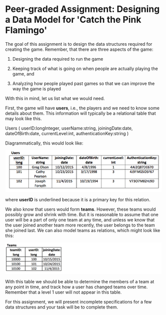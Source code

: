 # Peer-graded Assignment: Designing a Data Model for 'Catch the Pink Flamingo'

The goal of this assignment is to design the data structures required for creating the game. Remember, that there are three aspects of the game:

1) Designing the data required to run the game

2) Keeping track of what is going on when people are actually playing the game, and

3) Analyzing how people played past games so that we can improve the way the game is played

With this in mind, let us list what we would need.

First, the game will have **users**, i.e., the players and we need to know some details about them. This information will typically be a relational table that may look like this.

Users ( userID:longInteger, userName:string, joiningDate:date, dateOfBirth:date, currentLevel:int, authenticationKey:string )

Diagrammatically, this would look like:

![](Users.jpg)

where **userID** is underlined because it is a primary key for this relation.

We also know that users would form **teams**. However, these teams would possibly grow and shrink with time. But it is reasonable to assume that one user will be a part of only one team at any time, and unless we know that the user joined another team more recently, the user belongs to the team she joined last. We can also model teams as relations, which might look like this:

![](Teams.png)

With this table we should be able to determine the members of a team at any point in time, and track how a user has changed teams over time. Remember that a level 1 user will not appear in this table.

For this assignment, we will present incomplete specifications for a few data structures and your task will be to complete them.